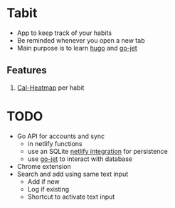 # Tabit
- App to keep track of your habits
- Be reminded whenever you open a new tab
- Main purpose is to learn [hugo](https://github.com/gohugoio/hugo) and [go-jet](https://github.com/go-jet/jet)

## Features
1. [Cal-Heatmap](https://cal-heatmap.com) per habit

# TODO
- Go API for accounts and sync
  - in netlify functions
  - use an SQLite [netlify integration](https://www.netlify.com/integrations/database-and-backend/) for persistence
  - use [go-jet](https://github.com/go-jet/jet) to interact with database
- Chrome extension
- Search and add using same text input
  - Add if new
  - Log if existing
  - Shortcut to activate text input